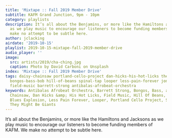 ```yaml
---
title: 'Mixtape :: Fall 2019 Member Drive'
subtitle: KAFM Grand Junction, 9pm - 10pm
category: playlists
description: It’s all about the Benjamins, or more like the Hamiltons and Jacksons
  as we play music to encourage our listeners to become funding members of KAFM. We
  make no attempt to be subtle here.
author: jclacking
airdate: '2019-10-15'
playlist: 2019-10-15-mixtape-fall-2019-member-drive
audio_player: ''
image:
  src: artists/2019/cha-ching.jpg
  caption: Photo by David Carboni on Unsplash
index: 'Mixtape :: Fall 2019 Member Drive'
tags: daisy-chainsaw portland-cello-project dan-hicks-his-hot-licks they-might-be-giants
  bongos-bass-bob hill-of-beans spinal-tap looper less-pain-forever jon-spencer-blues-explosion
  field-music barrett-strong antibalas-afrobeat-orchestra
keywords: Antibalas Afrobeat Orchestra, Barrett Strong, Bongos, Bass, and Bob, Daisy
  Chainsaw, Dan Hicks &amp; His Hot Licks, Field Music, Hill Of Beans, The Jon Spencer
  Blues Explosion, Less Pain Forever, Looper, Portland Cello Project, Spinal Tap,
  They Might Be Giants
---
```

It’s all about the Benjamins, or more like the Hamiltons and Jacksons as we play music to encourage our listeners to become funding members of KAFM. We make no attempt to be subtle here.
